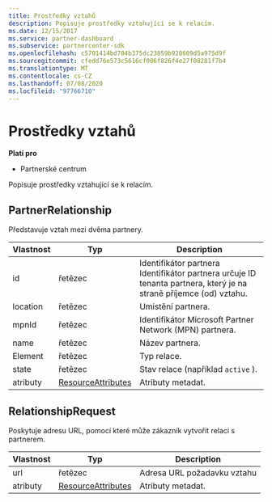 ```yaml
---
title: Prostředky vztahů
description: Popisuje prostředky vztahující se k relacím.
ms.date: 12/15/2017
ms.service: partner-dashboard
ms.subservice: partnercenter-sdk
ms.openlocfilehash: c5701414bd704b375dc23859b920609d5a975d9f
ms.sourcegitcommit: cfedd76e573c5616cf006f826f4e27f08281f7b4
ms.translationtype: MT
ms.contentlocale: cs-CZ
ms.lasthandoff: 07/08/2020
ms.locfileid: "97766710"
---
```

# <a name="relationships-resources"></a>Prostředky vztahů

**Platí pro**

- Partnerské centrum

Popisuje prostředky vztahující se k relacím.

## <a name="partnerrelationship"></a>PartnerRelationship

Představuje vztah mezi dvěma partnery.

| Vlastnost         | Typ                                                           | Description                                                                                                                                    |
|------------------|----------------------------------------------------------------|------------------------------------------------------------------------------------------------------------------------------------------------|
| id               | řetězec                                                         | Identifikátor partnera Identifikátor partnera určuje ID tenanta partnera, který je na straně příjemce (od) vztahu. |
| location         | řetězec                                                         | Umístění partnera.                                                                                                                   |
| mpnId            | řetězec                                                         | Identifikátor Microsoft Partner Network (MPN) partnera.                                                                                 |
| name             | řetězec                                                         | Název partnera.                                                                                                                       |
| Element | řetězec                                                         | Typ relace.                                                                                                                      |
| state            | řetězec                                                         | Stav relace (například `active` ).                                                                                                 |
| atributy       | [ResourceAttributes](utility-resources.md#resourceattributes) | Atributy metadat.                                                                                                                       |

## <a name="relationshiprequest"></a>RelationshipRequest

Poskytuje adresu URL, pomocí které může zákazník vytvořit relaci s partnerem.

| Vlastnost   | Typ                                                           | Description                   |
|------------|----------------------------------------------------------------|-------------------------------|
| url        | řetězec                                                         | Adresa URL požadavku vztahu |
| atributy | [ResourceAttributes](utility-resources.md#resourceattributes) | Atributy metadat.      |
